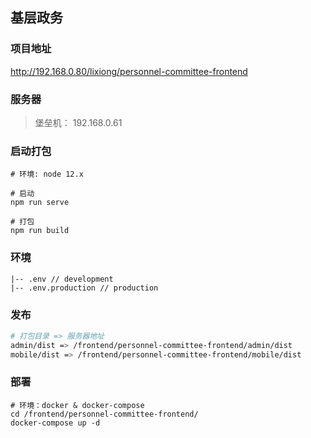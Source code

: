 ## 基层政务

### 项目地址

http://192.168.0.80/lixiong/personnel-committee-frontend

### 服务器

> 堡垒机： 192.168.0.61

### 启动打包

```
# 环境: node 12.x

# 启动
npm run serve

# 打包
npm run build
```

### 环境

```
|-- .env // development
|-- .env.production // production
```

### 发布

```bash
# 打包目录 => 服务器地址
admin/dist => /frontend/personnel-committee-frontend/admin/dist
mobile/dist => /frontend/personnel-committee-frontend/mobile/dist
```

### 部署

```
# 环境：docker & docker-compose
cd /frontend/personnel-committee-frontend/
docker-compose up -d
```
